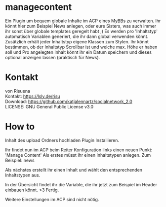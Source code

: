 # managecontent
Ein Plugin um bequem globale Inhalte im ACP eines MyBBs zu verwalten.
Ihr könnt hier zum Beispiel News anlegen, oder eure Sisters, was auch immer ihr sonst über globale templates geregelt habt ;) 
Es werden pro 'Inhaltstyp' automatisch Variablen generiert, die ihr dann global verwenden könnt. Zusätzlich erhält jeder Inhaltstyp eigene Klassen zum Stylen.
Ihr könnt bestimmen, ob der Inhaltstyp Scrollbar ist und welche max. Höhe er haben soll und Pro angelegten Inhalt könnt ihr ein Datum speichern und dieses optional anzeigen lassen (praktisch für News). 

# Kontakt
von Risuena  
Kontakt: https://lslv.de/risu  
Download: https://github.com/katjalennartz/socialnetwork_2.0  
LICENSE: GNU General Public License v3.0  
# How to
Inhalt des upload Ordners hochladen
Plugin Installieren.

Ihr findet nun im ACP beim Reiter Konfiguration links einen neuen Punkt: 'Manage Content'
Als erstes müsst ihr einen Inhaltstypen anlegen. 
Zum Beispiel: news

Als nächstes erstellt ihr einen Inhalt und wählt den entsprechenden Inhaltstypen aus.

In der Übersicht findet ihr die Variable, die ihr jetzt zum Beispiel im Header einbauen könnt. <3 
Fertig.

Weitere Einstellungen im ACP sind nicht nötig. 
